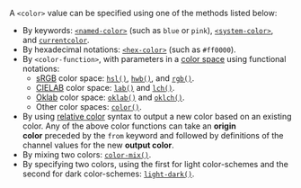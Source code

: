 
A `<color>` value can be specified using one of the methods listed below:

- By keywords: [`<named-color>`](https://developer.mozilla.org/en-US/docs/Web/CSS/named-color) (such as `blue` or `pink`), [`<system-color>`](https://developer.mozilla.org/en-US/docs/Web/CSS/system-color), and [`currentcolor`](https://developer.mozilla.org/en-US/docs/Web/CSS/color_value#currentcolor_keyword).
- By hexadecimal notations: [`<hex-color>`](https://developer.mozilla.org/en-US/docs/Web/CSS/hex-color) (such as `#ff0000`).
- By `<color-function>`, with parameters in a [color space](https://developer.mozilla.org/en-US/docs/Glossary/Color_space) using functional notations:
    - [sRGB](https://en.wikipedia.org/wiki/SRGB) color space: [`hsl()`](https://developer.mozilla.org/en-US/docs/Web/CSS/color_value/hsl), [`hwb()`](https://developer.mozilla.org/en-US/docs/Web/CSS/color_value/hwb), and [`rgb()`](https://developer.mozilla.org/en-US/docs/Web/CSS/color_value/rgb).
    - [CIELAB](https://en.wikipedia.org/wiki/CIELAB_color_space) color space: [`lab()`](https://developer.mozilla.org/en-US/docs/Web/CSS/color_value/lab) and [`lch()`](https://developer.mozilla.org/en-US/docs/Web/CSS/color_value/lch).
    - [Oklab](https://bottosson.github.io/posts/oklab/) color space: [`oklab()`](https://developer.mozilla.org/en-US/docs/Web/CSS/color_value/oklab) and [`oklch()`](https://developer.mozilla.org/en-US/docs/Web/CSS/color_value/oklch).
    - Other color spaces: [`color()`](https://developer.mozilla.org/en-US/docs/Web/CSS/color_value/color).
- By using [relative color](https://developer.mozilla.org/en-US/docs/Web/CSS/CSS_colors/Relative_colors) syntax to output a new color based on an existing color. Any of the above color functions can take an **origin color** preceded by the `from` keyword and followed by definitions of the channel values for the new **output color**.
- By mixing two colors: [`color-mix()`](https://developer.mozilla.org/en-US/docs/Web/CSS/color_value/color-mix).
- By specifying two colors, using the first for light color-schemes and the second for dark color-schemes: [`light-dark()`](https://developer.mozilla.org/en-US/docs/Web/CSS/color_value/light-dark).